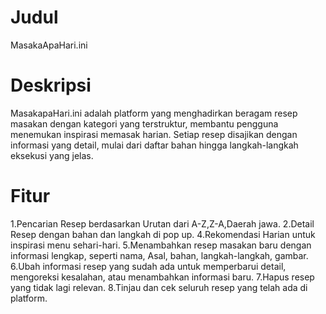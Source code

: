 # Judul
MasakaApaHari.ini

# Deskripsi
MasakapaHari.ini adalah platform yang menghadirkan beragam resep masakan dengan kategori yang terstruktur, membantu pengguna menemukan inspirasi memasak harian. Setiap resep disajikan dengan informasi yang detail, mulai dari daftar bahan hingga langkah-langkah eksekusi yang jelas.

# Fitur
1.Pencarian Resep berdasarkan Urutan dari A-Z,Z-A,Daerah jawa.
2.Detail Resep dengan bahan dan langkah di pop up.
4.Rekomendasi Harian untuk inspirasi menu sehari-hari.
5.Menambahkan resep masakan baru dengan informasi lengkap, seperti nama, Asal, bahan, langkah-langkah, gambar.
6.Ubah informasi resep yang sudah ada untuk memperbarui detail, mengoreksi kesalahan, atau menambahkan informasi baru.
7.Hapus resep yang tidak lagi relevan.
8.Tinjau dan cek seluruh resep yang telah ada di platform.